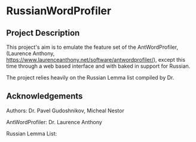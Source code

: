 # RussianWordProfiler

## Project Description

This project's aim is to emulate the feature set of the AntWordProfiler, (Laurence Anthony, https://www.laurenceanthony.net/software/antwordprofiler/), except this time through a web based interface and with baked in support for Russian.

The project relies heavily on the Russian Lemma list compiled by Dr.

## Acknowledgements

Authors: Dr. Pavel Gudoshnikov, Micheal Nestor

AntWordProfiler: Dr. Laurence Anthony

Russian Lemma List:
